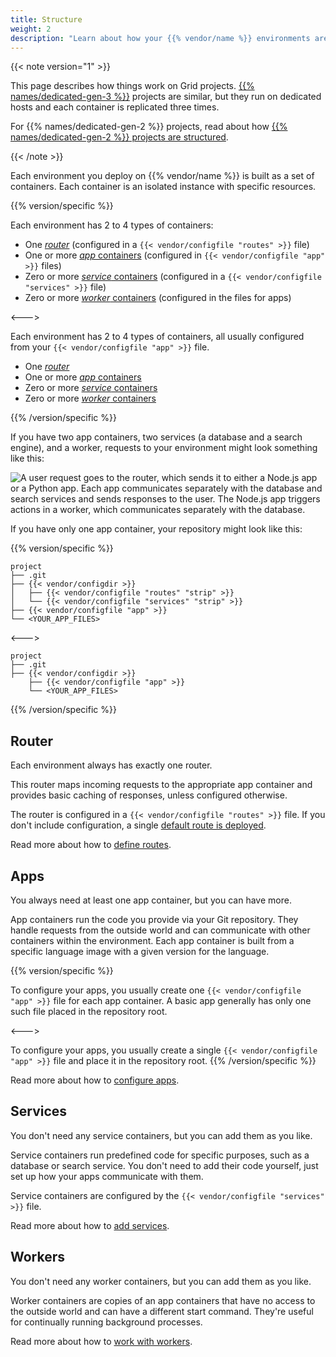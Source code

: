 ```yaml
---
title: Structure
weight: 2
description: "Learn about how your {{% vendor/name %}} environments are structured and which files control that structure."
---
```


{{< note version="1" >}}

This page describes how things work on Grid projects.
[{{% names/dedicated-gen-3 %}}](/dedicated-gen-3/_index.md) projects are similar,
but they run on dedicated hosts and each container is replicated three times.

For {{% names/dedicated-gen-2 %}} projects, read about how [{{% names/dedicated-gen-2 %}} projects are structured](/dedicated-gen-2/overview/_index.md).

{{< /note >}}

Each environment you deploy on {{% vendor/name %}} is built as a set of containers.
Each container is an isolated instance with specific resources.

{{% version/specific %}}
<!-- Platform.sh -->
Each environment has 2 to 4 types of containers:

- One [*router*](#router) (configured in a `{{< vendor/configfile "routes" >}}` file)
- One or more [*app* containers](#apps) (configured in `{{< vendor/configfile "app" >}}` files)
- Zero or more [*service* containers](#services) (configured in a `{{< vendor/configfile "services" >}}` file)
- Zero or more [*worker* containers](#workers) (configured in the files for apps)

<--->
<!-- Upsun -->
Each environment has 2 to 4 types of containers, all usually configured from your `{{< vendor/configfile "app" >}}` file.

- One [*router*](#router)
- One or more [*app* containers](#apps)
- Zero or more [*service* containers](#services)
- Zero or more [*worker* containers](#workers)

{{% /version/specific %}}

If you have two app containers, two services (a database and a search engine), and a worker,
requests to your environment might look something like this:

![A user request goes to the router, which sends it to either a Node.js app or a Python app. Each app communicates separately with the database and search services and sends responses to the user. The Node.js app triggers actions in a worker, which communicates separately with the database.](/images/config-diagrams/structure-diagram.png)

If you have only one app container, your repository might look like this:

{{% version/specific %}}
<!-- Platform.sh -->
```text
project
├── .git
├── {{< vendor/configdir >}}
│   ├── {{< vendor/configfile "routes" "strip" >}}
│   └── {{< vendor/configfile "services" "strip" >}}
├── {{< vendor/configfile "app" >}}
└── <YOUR_APP_FILES>
```

<--->
<!-- Upsun -->
```text
project
├── .git
├── {{< vendor/configdir >}}
    ├── {{< vendor/configfile "app" >}}
    └── <YOUR_APP_FILES>
```
{{% /version/specific %}}

## Router

Each environment always has exactly one router.

This router maps incoming requests to the appropriate app container
and provides basic caching of responses, unless configured otherwise.

The router is configured in a `{{< vendor/configfile "routes" >}}` file.
If you don't include configuration, a single [default route is deployed](/define-routes/_index.md#default-route-definition).

Read more about how to [define routes](/define-routes/_index.md).

## Apps

You always need at least one app container, but you can have more.

App containers run the code you provide via your Git repository.
They handle requests from the outside world and can communicate with other containers within the environment.
Each app container is built from a specific language image with a given version for the language.

{{% version/specific %}}
<!-- Platform.sh -->
To configure your apps, you usually create one `{{< vendor/configfile "app" >}}` file for each app container.
A basic app generally has only one such file placed in the repository root.

<--->
<!-- Upsun -->
To configure your apps, you usually create a single `{{< vendor/configfile "app" >}}` file
and place it in the repository root.
{{% /version/specific %}}

Read more about how to [configure apps](/create-apps/_index.md).

## Services

You don't need any service containers, but you can add them as you like.

Service containers run predefined code for specific purposes, such as a database or search service.
You don't need to add their code yourself, just set up how your apps communicate with them.

Service containers are configured by the `{{< vendor/configfile "services" >}}` file.

Read more about how to [add services](/add-services/_index.md).

## Workers

You don't need any worker containers, but you can add them as you like.

Worker containers are copies of an app containers
that have no access to the outside world and can have a different start command.
They're useful for continually running background processes.

Read more about how to [work with workers](/create-apps/workers.md).

